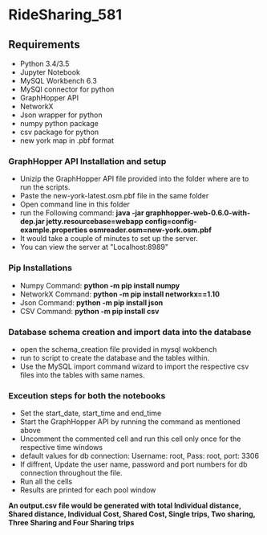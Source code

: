 # RideSharing_581
## Requirements
  - Python 3.4/3.5
  - Jupyter Notebook
  - MySQL Workbench 6.3
  - MySQl connector for python
  - GraphHopper API
  - NetworkX
  - Json wrapper for python
  - numpy python package
  - csv package for python
  - new york map in .pbf format
  
  
### GraphHopper API Installation and setup
  - Unizip the GraphHopper API file provided into the folder where are to run the scripts. 
  - Paste the new-york-latest.osm.pbf file in the same folder
  - Open command line in this folder
  - run the Following command: **java -jar graphhopper-web-0.6.0-with-dep.jar jetty.resourcebase=webapp config=config-example.properties osmreader.osm=new-york.osm.pbf**
  - It would take a couple of minutes to set up the server.
  - You can view the server at "Localhost:8989"
  
### Pip Installations
  - Numpy Command: **python -m pip install numpy**
  - NetworkX Command: **python -m pip install networkx==1.10**
  - Json Command: **python -m pip install json**
  - CSV Command: **python -m pip install csv**
  
### Database schema creation and import data into the database
  - open the schema_creation file provided in mysql wokbench
  - run to script to create the database and the tables within.
  - Use the MySQL import command wizard to import the respective csv files into the tables with same names.
  
### Exceution steps for both the notebooks
  - Set the start_date, start_time and end_time
  - Start the GraphHopper API by running the command as mentioned above
  - Uncomment the commented cell and run this cell only once for the respective time windows
  - default values for db connection: Username: root, Pass: root, port: 3306
  - If diffrent, Update the user name, password and port numbers for db connection throughout the file.
  - Run all the cells
  - Results are printed for each pool window
  
**An output.csv file would be generated with total Individual distance, Shared distance, Individual Cost, Shared Cost, Single trips, Two sharing, Three Sharing and Four Sharing trips**
